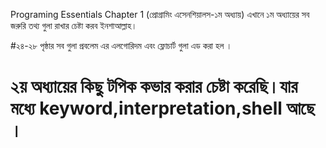 Programing Essentials Chapter 1 (প্রোগ্রামিং এসেনশিয়ালস-১ম অধ্যায়)
এখানে ১ম অধ্যায়ের সব জরুরি তথ্য গুলা রাখার চেষ্টা করব ইনশাআল্লাহ।

#২৪-২৮ পৃষ্ঠার সব গুলা প্রবলেম এর এলগোরিদম এবং ফ্লোচার্ট গুলা এড করা হল ।

# ২য় অধ্যায়ের কিছু টপিক কভার করার চেষ্টা করেছি।যার মধ্যে keyword,interpretation,shell আছে ।
